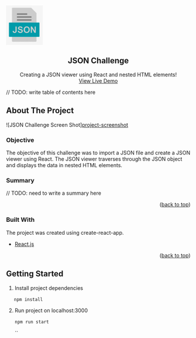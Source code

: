 <div id="top"></div>
    <img src="src/img/json.png" align="center" width="100px"/>
  <h2 align="center">JSON Challenge</h2>

  <p align="center">
    Creating a JSON viewer using React and nested HTML elements!
    <br />
    <a href="https://gt1990.github.io/json_challenge/">View Live Demo</a>
  </p>
</div>

<!-- TABLE OF CONTENTS -->

// TODO: write table of contents here

<!-- ABOUT THE PROJECT -->

## About The Project

![JSON Challenge Screen Shot][project-screenshot](src/img/screenShot.png)

### Objective

The objective of this challenge was to import a JSON file and create a JSON viewer using React. The JSON viewer traverses through the JSON object and displays the data in nested HTML elements.

### Summary

// TODO: need to write a summary here

<p align="right">(<a href="#top">back to top</a>)</p>

### Built With

The project was created using create-react-app.

- [React.js](https://reactjs.org/)

<p align="right">(<a href="#top">back to top</a>)</p>

<!-- GETTING STARTED -->

## Getting Started

1. Install project dependencies

```sh
   npm install
```

2. Run project on localhost:3000
   ```sh
   npm run start
   ```
   ``
